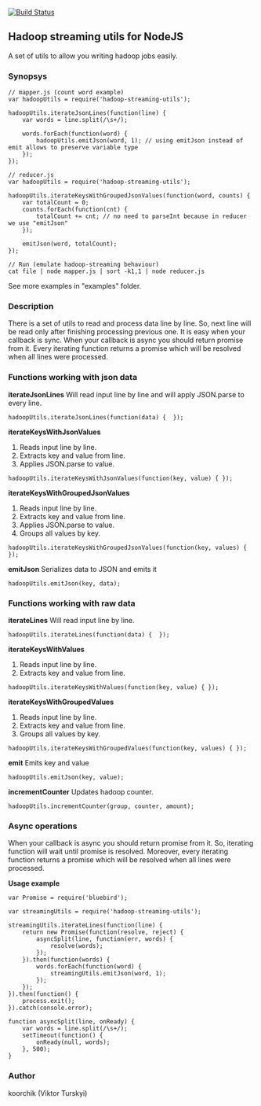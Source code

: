 [![Build Status](https://travis-ci.org/koorchik/node-hadoop-streaming-utils.svg?branch=master)](https://travis-ci.org/koorchik/node-hadoop-streaming-utils)

Hadoop streaming utils for NodeJS
---------------------------------

A set of utils to allow you writing hadoop jobs easily.

### Synopsys
```
// mapper.js (count word example)
var hadoopUtils = require('hadoop-streaming-utils');

hadoopUtils.iterateJsonLines(function(line) {
    var words = line.split(/\s+/);

    words.forEach(function(word) {
        hadoopUtils.emitJson(word, 1); // using emitJson instead of emit allows to preserve variable type
    });
});

// reducer.js
var hadoopUtils = require('hadoop-streaming-utils');

hadoopUtils.iterateKeysWithGroupedJsonValues(function(word, counts) {
    var totalCount = 0;
    counts.forEach(function(cnt) {
        totalCount += cnt; // no need to parseInt because in reducer we use "emitJson"
    });

    emitJson(word, totalCount);
});

// Run (emulate hadoop-streaming behaviour) 
cat file | node mapper.js | sort -k1,1 | node reducer.js
```

See more examples in "examples" folder.

### Description

There is a set of utils to read and process data line by line. So, next line will be read only after finishing processing previous one. It is easy when your callback is sync. When your callback is async you should return promise from it. Every iterating function returns a promise which will be resolved when all lines were processed. 

### Functions working with json data

**iterateJsonLines**
Will read input line by line and will apply JSON.parse to every line.

```
hadoopUtils.iterateJsonLines(function(data) {  });
```

**iterateKeysWithJsonValues**
1. Reads input line by line. 
2. Extracts key and value from line. 
3. Applies JSON.parse to value.

```
hadoopUtils.iterateKeysWithJsonValues(function(key, value) { });
```


**iterateKeysWithGroupedJsonValues**
1. Reads input line by line. 
2. Extracts key and value from line. 
3. Applies JSON.parse to value.
4. Groups all values by key.

```
hadoopUtils.iterateKeysWithGroupedJsonValues(function(key, values) { });
```

**emitJson**
Serializes data to JSON and emits it

```
hadoopUtils.emitJson(key, data);
```

### Functions working with raw data

**iterateLines**
Will read input line by line.

```
hadoopUtils.iterateLines(function(data) {  });
```

**iterateKeysWithValues**
1. Reads input line by line. 
2. Extracts key and value from line. 

```
hadoopUtils.iterateKeysWithValues(function(key, value) { });
```


**iterateKeysWithGroupedValues**
1. Reads input line by line. 
2. Extracts key and value from line. 
3. Groups all values by key.

```
hadoopUtils.iterateKeysWithGroupedValues(function(key, values) { });
```

**emit**
Emits key and value

```
hadoopUtils.emitJson(key, value);
```

**incrementCounter**
Updates hadoop counter. 

```
hadoopUtils.incrementCounter(group, counter, amount);
```


### Async operations
When your callback is async you should return promise from it. So, iterating function will wait until promise is resolved. Moreover, every iterating function returns a promise which will be resolved when all lines were processed. 

**Usage example**

```
var Promise = require('bluebird');

var streamingUtils = require('hadoop-streaming-utils');

streamingUtils.iterateLines(function(line) {
    return new Promise(function(resolve, reject) {
        asyncSplit(line, function(err, words) {
            resolve(words);
        });
    }).then(function(words) {
        words.forEach(function(word) {
            streamingUtils.emitJson(word, 1);
        });
    });
}).then(function() {
    process.exit();
}).catch(console.error);

function asyncSplit(line, onReady) {
    var words = line.split(/\s+/);
    setTimeout(function() {
        onReady(null, words);
    }, 500);
}

```

### Author
koorchik (Viktor Turskyi)


